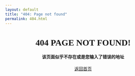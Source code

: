 ```yaml
---
layout: default
title: "404: Page not found"
permalink: 404.html
---
```


<div style="text-align:center;font-family:'Times New Roman','Noto Serif SC',serif;">
  
<h1>404 PAGE NOT FOUND!</h1>

<h4>该页面似乎不存在或是您输入了错误的地址</h4>

<a href="https://rymingenu.fun">返回首页</a>
</div>
